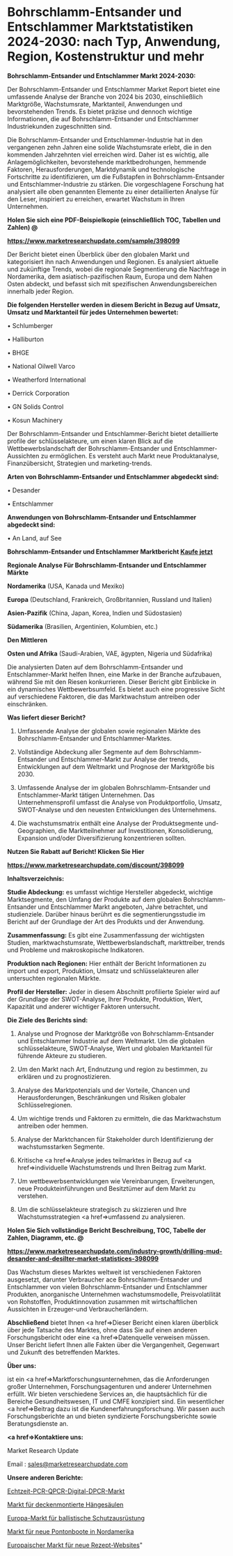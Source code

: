 # Bohrschlamm-Entsander und Entschlammer Marktstatistiken 2024-2030: nach Typ, Anwendung, Region, Kostenstruktur und mehr

<strong>Bohrschlamm-Entsander und Entschlammer Markt 2024-2030:</strong>

Der Bohrschlamm-Entsander und Entschlammer Market Report bietet eine umfassende Analyse der Branche von 2024 bis 2030, einschließlich Marktgröße, Wachstumsrate, Marktanteil, Anwendungen und bevorstehenden Trends. Es bietet präzise und dennoch wichtige Informationen, die auf Bohrschlamm-Entsander und Entschlammer Industriekunden zugeschnitten sind.

Die Bohrschlamm-Entsander und Entschlammer-Industrie hat in den vergangenen zehn Jahren eine solide Wachstumsrate erlebt, die in den kommenden Jahrzehnten viel erreichen wird. Daher ist es wichtig, alle Anlagemöglichkeiten, bevorstehende marktbedrohungen, hemmende Faktoren, Herausforderungen, Marktdynamik und technologische Fortschritte zu identifizieren, um die Fußstapfen in Bohrschlamm-Entsander und Entschlammer-Industrie zu stärken. Die vorgeschlagene Forschung hat analysiert alle oben genannten Elemente zu einer detaillierten Analyse für den Leser, inspiriert zu erreichen, erwartet Wachstum in Ihren Unternehmen.



<strong>Holen Sie sich eine PDF-Beispielkopie (einschließlich TOC, Tabellen und Zahlen) @
</strong>

<strong><a href=https://www.marketresearchupdate.com/sample/398099>

<strong>https://www.marketresearchupdate.com/sample/398099</u></font></a></strong></strong>

Der Bericht bietet einen Überblick über den globalen Markt und kategorisiert ihn nach Anwendungen und Regionen. Es analysiert aktuelle und zukünftige Trends, wobei die regionale Segmentierung die Nachfrage in Nordamerika, dem asiatisch-pazifischen Raum, Europa und dem Nahen Osten abdeckt, und befasst sich mit spezifischen Anwendungsbereichen innerhalb jeder Region.



<strong>Die folgenden Hersteller werden in diesem Bericht in Bezug auf Umsatz, Umsatz und Marktanteil für jedes Unternehmen bewertet:</strong>

• Schlumberger

• Halliburton

• BHGE

• National Oilwell Varco

• Weatherford International

• Derrick Corporation

• GN Solids Control

• Kosun Machinery

Der Bohrschlamm-Entsander und Entschlammer-Bericht bietet detaillierte profile der schlüsselakteure, um einen klaren Blick auf die Wettbewerbslandschaft der Bohrschlamm-Entsander und Entschlammer-Aussichten zu ermöglichen. Es versteht auch Markt neue Produktanalyse, Finanzübersicht, Strategien und marketing-trends.



<strong>Arten von Bohrschlamm-Entsander und Entschlammer abgedeckt sind:</strong>

• Desander

• Entschlammer



<strong>Anwendungen von Bohrschlamm-Entsander und Entschlammer abgedeckt sind:</strong>

• An Land, auf See



<strong>Bohrschlamm-Entsander und Entschlammer Marktbericht <a href=https://www.marketresearchupdate.com/buynow/398099>Kaufe jetzt</a></strong>



<strong>Regionale Analyse Für Bohrschlamm-Entsander und Entschlammer Märkte</strong>



<strong>Nordamerika</strong> (USA, Kanada und Mexiko)



<strong>Europa</strong> (Deutschland, Frankreich, Großbritannien, Russland und Italien)



<strong>Asien-Pazifik</strong> (China, Japan, Korea, Indien und Südostasien)



<strong>Südamerika</strong> (Brasilien, Argentinien, Kolumbien, etc.)



<strong>Den Mittleren</strong> 

<strong>Osten und Afrika</strong> (Saudi-Arabien, VAE, ägypten, Nigeria und Südafrika)

Die analysierten Daten auf dem Bohrschlamm-Entsander und Entschlammer-Markt helfen Ihnen, eine Marke in der Branche aufzubauen, während Sie mit den Riesen konkurrieren. Dieser Bericht gibt Einblicke in ein dynamisches Wettbewerbsumfeld. Es bietet auch eine progressive Sicht auf verschiedene Faktoren, die das Marktwachstum antreiben oder einschränken.



<strong>Was liefert dieser Bericht?</strong>

1. Umfassende Analyse der globalen sowie regionalen Märkte des Bohrschlamm-Entsander und Entschlammer-Marktes.

2. Vollständige Abdeckung aller Segmente auf dem Bohrschlamm-Entsander und Entschlammer-Markt zur Analyse der trends, Entwicklungen auf dem Weltmarkt und Prognose der Marktgröße bis 2030.

3. Umfassende Analyse der im globalen Bohrschlamm-Entsander und Entschlammer-Markt tätigen Unternehmen. Das Unternehmensprofil umfasst die Analyse von Produktportfolio, Umsatz, SWOT-Analyse und den neuesten Entwicklungen des Unternehmens.

4. Die wachstumsmatrix enthält eine Analyse der Produktsegmente und-Geographien, die Marktteilnehmer auf Investitionen, Konsolidierung, Expansion und/oder Diversifizierung konzentrieren sollten.



<strong>Nutzen Sie Rabatt auf Bericht! Klicken Sie Hier
</strong>

<strong><a href=https://www.marketresearchupdate.com/discount/398099>https://www.marketresearchupdate.com/discount/398099</b></u></font></strong></a>



<strong>Inhaltsverzeichnis:</strong>



<strong>Studie Abdeckung:</strong> es umfasst wichtige Hersteller abgedeckt, wichtige Marktsegmente, den Umfang der Produkte auf dem globalen Bohrschlamm-Entsander und Entschlammer Markt angeboten, Jahre betrachtet, und studienziele. Darüber hinaus berührt es die segmentierungsstudie im Bericht auf der Grundlage der Art des Produkts und der Anwendung.



<strong>Zusammenfassung:</strong> Es gibt eine Zusammenfassung der wichtigsten Studien, marktwachstumsrate, Wettbewerbslandschaft, markttreiber, trends und Probleme und makroskopische Indikatoren.



<strong>Produktion nach Regionen:</strong> Hier enthält der Bericht Informationen zu import und export, Produktion, Umsatz und schlüsselakteuren aller untersuchten regionalen Märkte.



<strong>Profil der Hersteller:</strong> Jeder in diesem Abschnitt profilierte Spieler wird auf der Grundlage der SWOT-Analyse, Ihrer Produkte, Produktion, Wert, Kapazität und anderer wichtiger Faktoren untersucht.



<strong>Die Ziele des Berichts sind:</strong>

1) Analyse und Prognose der Marktgröße von Bohrschlamm-Entsander und Entschlammer Industrie auf dem Weltmarkt.
Um die globalen schlüsselakteure, SWOT-Analyse, Wert und globalen Marktanteil für führende Akteure zu studieren.

2) Um den Markt nach Art, Endnutzung und region zu bestimmen, zu erklären und zu prognostizieren.

3) Analyse des Marktpotenzials und der Vorteile, Chancen und Herausforderungen, Beschränkungen und Risiken globaler Schlüsselregionen.

4) Um wichtige trends und Faktoren zu ermitteln, die das Marktwachstum antreiben oder hemmen.

5) Analyse der Marktchancen für Stakeholder durch Identifizierung der wachstumsstarken Segmente.

6) Kritische <a href=>Analyse</a> jedes teilmarktes in Bezug auf <a href=>individuelle</a> Wachstumstrends und Ihren Beitrag zum Markt.

7) Um wettbewerbsentwicklungen wie Vereinbarungen, Erweiterungen, neue Produkteinführungen und Besitztümer auf dem Markt zu verstehen.

8) Um die schlüsselakteure strategisch zu skizzieren und Ihre Wachstumsstrategien <a href=>umfassend</a> zu analysieren.



<strong>Holen Sie Sich vollständige Bericht Beschreibung, TOC, Tabelle der Zahlen, Diagramm, etc. @ </strong>

<strong><a href=https://www.marketresearchupdate.com/industry-growth/drilling-mud-desander-and-desilter-market-statistices-398099>https://www.marketresearchupdate.com/industry-growth/drilling-mud-desander-and-desilter-market-statistices-398099</a></font></strong>

Das Wachstum dieses Marktes weltweit ist verschiedenen Faktoren ausgesetzt, darunter Verbraucher ace Bohrschlamm-Entsander und Entschlammer von vielen Bohrschlamm-Entsander und Entschlammer Produkten, anorganische Unternehmen wachstumsmodelle, Preisvolatilität von Rohstoffen, Produktinnovation zusammen mit wirtschaftlichen Aussichten in Erzeuger-und Verbraucherländern.



<strong>Abschließend</strong> bietet Ihnen <a href=>Dieser</a> Bericht einen klaren überblick über jede Tatsache des Marktes, ohne dass Sie auf einen anderen Forschungsbericht oder eine <a href=>Datenquelle</a> verweisen müssen. Unser Bericht liefert Ihnen alle Fakten über die Vergangenheit, Gegenwart und Zukunft des betreffenden Marktes.



<strong>Über uns:</strong>

 ist ein <a href=>Marktfors</a>chungsunternehmen, das die Anforderungen großer Unternehmen, Forschungsagenturen und anderer Unternehmen erfüllt. Wir bieten verschiedene Services an, die hauptsächlich für die Bereiche Gesundheitswesen, IT und CMFE konzipiert sind. Ein wesentlicher <a href=>Beitrag</a> dazu ist die Kundenerfahrungsforschung. Wir passen auch Forschungsberichte an und bieten syndizierte Forschungsberichte sowie Beratungsdienste an.



<strong><a href=>Kontaktiere uns:</a></strong>

Market Research Update

Email : sales@marketresearchupdate.com



<strong>Unsere anderen Berichte:</strong>

<a href=https://www.linkedin.com/pulse/real-time-pcr-qpcr-digital-dpcr-market-opportunities-stay>Echtzeit-PCR-QPCR-Digital-DPCR-Markt</a>

<a href=https://www.linkedin.com/pulse/ceiling-mounted-supply-pendants-column-market-research>Markt für deckenmontierte Hängesäulen</a>

<a href=https://www.linkedin.com/pulse/europe-ballistic-protective-equipment-market-size-register>Europa-Markt für ballistische Schutzausrüstung</a>

<a href=https://www.linkedin.com/pulse/north-america-new-pontoon-boat-market-demand>Markt für neue Pontonboote in Nordamerika</a>

<a href=https://www.linkedin.com/pulse/europe-new-recipe-websites-market-current-business>Europaischer Markt für neue Rezept-Websites</a>"
